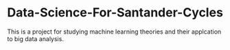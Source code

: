 # Data-Science-For-Santander-Cycles
This is a project for studying machine learning theories and their applcation to big data analysis.
